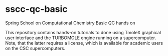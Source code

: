 # sscc-qc-basic
Spring School on Computational Chemistry Basic QC hands on

This repository contains hands-on tutorials to done
using TmoleX graphical user interface and the TURBOMOLE
engine running on a supercomputer. Note, that the latter
requires a license, which is available for academic
users on the CSC supercomputers.
